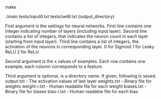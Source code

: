 make

./main tests/input6.txt tests/set6.txt (output_directory)

First argument is the settings for neural networks.
    First line contains one integer indicating number of layers (including input layer).
    Second line contains a list of integers, that indicates the neuron count in each layer (starting from input layer).
    Third line contains a list of integers, the activation of the neurons in corresponding layer.
        0 for Sigmoid
        1 for Leaky ReLU
        2 for ReLU

Second argument is the x values of examples.
    Each row contains one example, each column corresponds to a feature.

Third argument is optional, is a directory name. If given, following is saved.
    output.txt - The activation values of last layer
    weights.txt - Binary file for weights
    weight-i.txt - Human readable file for each weight
    biases.txt - Binary file for biases
    bias-i.txt - Human readable file for each bias